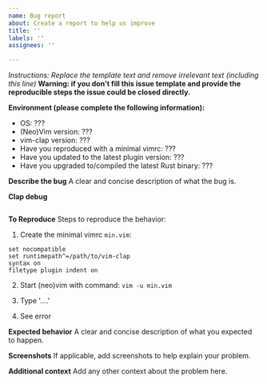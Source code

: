 ```yaml
---
name: Bug report
about: Create a report to help us improve
title: ''
labels: ''
assignees: ''

---
```


_Instructions: Replace the template text and remove irrelevant text (including this line)_
**Warning: if you don't fill this issue template and provide the reproducible steps the issue could be closed directly.**

**Environment (please complete the following information):**
 - OS: ???
 - (Neo)Vim version: ???
 - vim-clap version: ???
 - Have you reproduced with a minimal vimrc: ???
 - Have you updated to the latest plugin version: ???
 - Have you upgraded to/compiled the latest Rust binary: ??? <!-- Try runninng `:Clap install-binary!` in vim -->

**Describe the bug**
A clear and concise description of what the bug is.

**Clap debug**

<!-- Paste the output of :Clap debug here, or try :Clap debug+. -->

```
```

**To Reproduce**
Steps to reproduce the behavior:

1. Create the minimal vimrc `min.vim`:

```vim
set nocompatible
set runtimepath^=/path/to/vim-clap
syntax on
filetype plugin indent on
```

2. Start (neo)vim with command: `vim -u min.vim`

3. Type '....'

4. See error

**Expected behavior**
A clear and concise description of what you expected to happen.

**Screenshots**
If applicable, add screenshots to help explain your problem.

**Additional context**
Add any other context about the problem here.
